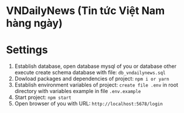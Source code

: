 # VNDailyNews (Tin tức Việt Nam hàng ngày)

# Settings

1. Establish database, open database mysql of you or database other execute create schema database with file: `db_vndailynews.sql`
2. Dowload packages and dependencies of project: `npm i or yarn`
3. Establish environment variables of project: `create file .env` in root directory with variables example in file `.env.example`
4. Start project: `npm start`
5. Open browser of you with URL: `http://localhost:5678/login`
